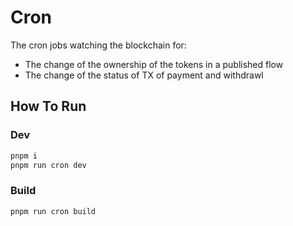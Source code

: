 # Cron

The cron jobs watching the blockchain for:

- The change of the ownership of the tokens in a published flow
- The change of the status of TX of payment and withdrawl

## How To Run

### Dev

```sh
pnpm i
pnpm run cron dev
```

### Build

```sh
pnpm run cron build

```
